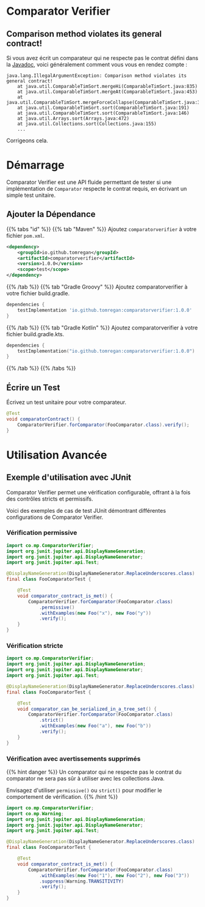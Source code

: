 # Comparator Verifier

## Comparison method violates its general contract!

Si vous avez écrit un comparateur qui ne respecte pas le contrat défini dans la
[Javadoc](https://docs.oracle.com/javase/8/docs/api/java/util/Comparator.html),
voici généralement comment vous vous en rendez compte :

```terminal
java.lang.IllegalArgumentException: Comparison method violates its general contract!
    at java.util.ComparableTimSort.mergeHi(ComparableTimSort.java:835)
    at java.util.ComparableTimSort.mergeAt(ComparableTimSort.java:453)
    at java.util.ComparableTimSort.mergeForceCollapse(ComparableTimSort.java:392)
    at java.util.ComparableTimSort.sort(ComparableTimSort.java:191)
    at java.util.ComparableTimSort.sort(ComparableTimSort.java:146)
    at java.util.Arrays.sort(Arrays.java:472)
    at java.util.Collections.sort(Collections.java:155)
    ...
```

Corrigeons cela.

# Démarrage

Comparator Verifier est une API fluide permettant de tester si une implémentation de `Comparator`
respecte le contrat requis, en écrivant un simple test unitaire.


## Ajouter la Dépendance

{{% tabs "id" %}}
{{% tab "Maven" %}}
Ajoutez `comparatorverifier` à votre fichier `pom.xml`.

``` xml
<dependency>
    <groupId>io.github.tomregan</groupId>
    <artifactId>comparatorverifier</artifactId>
    <version>1.0.0</version>
    <scope>test</scope>
</dependency>
```
{{% /tab %}}
{{% tab "Gradle Groovy" %}}
Ajoutez comparatorverifier à votre fichier build.gradle.

```gradle
dependencies {
    testImplementation 'io.github.tomregan:comparatorverifier:1.0.0'
}
```
{{% /tab %}}
{{% tab "Gradle Kotlin" %}}
Ajoutez comparatorverifier à votre fichier build.gradle.kts.

```kotlin
dependencies {
    testImplementation("io.github.tomregan:comparatorverifier:1.0.0")
}
``` 
{{% /tab %}}
{{% /tabs %}}

## Écrire un Test

Écrivez un test unitaire pour votre comparateur.

``` java
@Test
void comparatorContract() {
    ComparatorVerifier.forComparator(FooComparator.class).verify();
}
```

# Utilisation Avancée

## Exemple d'utilisation avec JUnit

Comparator Verifier permet une vérification configurable, offrant à la
fois des contrôles stricts et permissifs.

Voici des exemples de cas de test JUnit démontrant différentes
configurations de Comparator Verifier.

### Vérification permissive

``` java
import co.mp.ComparatorVerifier;
import org.junit.jupiter.api.DisplayNameGeneration;
import org.junit.jupiter.api.DisplayNameGenerator;
import org.junit.jupiter.api.Test;

@DisplayNameGeneration(DisplayNameGenerator.ReplaceUnderscores.class)
final class FooComparatorTest {

    @Test
    void comparator_contract_is_met() {
        ComparatorVerifier.forComparator(FooComparator.class)
            .permissive()
            .withExamples(new Foo("x"), new Foo("y"))
            .verify();
    }
}
```

### Vérification stricte

``` java
import co.mp.ComparatorVerifier;
import org.junit.jupiter.api.DisplayNameGeneration;
import org.junit.jupiter.api.DisplayNameGenerator;
import org.junit.jupiter.api.Test;

@DisplayNameGeneration(DisplayNameGenerator.ReplaceUnderscores.class)
final class FooComparatorTest {

    @Test
    void comparator_can_be_serialized_in_a_tree_set() {
        ComparatorVerifier.forComparator(FooComparator.class)
            .strict()
            .withExamples(new Foo("a"), new Foo("b"))
            .verify();
    }
}
```

### Vérification avec avertissements supprimés

{{% hint danger %}} Un comparator qui ne respecte pas le contrat du
comparator ne sera pas sûr à utiliser avec les collections Java.

Envisagez d'utiliser `permissive()` ou `strict()` pour modifier le
comportement de vérification. {{% /hint %}}

``` java
import co.mp.ComparatorVerifier;
import co.mp.Warning;
import org.junit.jupiter.api.DisplayNameGeneration;
import org.junit.jupiter.api.DisplayNameGenerator;
import org.junit.jupiter.api.Test;

@DisplayNameGeneration(DisplayNameGenerator.ReplaceUnderscores.class)
final class FooComparatorTest {

    @Test
    void comparator_contract_is_met() {
        ComparatorVerifier.forComparator(FooComparator.class)
            .withExamples(new Foo("1"), new Foo("2"), new Foo("3"))
            .suppress(Warning.TRANSITIVITY)
            .verify();
    }
}
```
